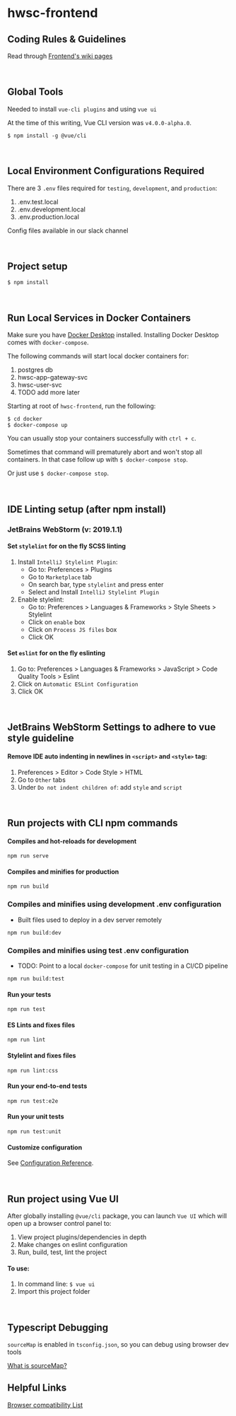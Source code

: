 # hwsc-frontend

## Coding Rules & Guidelines
Read through 
[Frontend's wiki pages](https://hwsc-org.github.io/wikis/frontend-svc/general.html)

<br>

## Global Tools
Needed to install `vue-cli plugins` and using `vue ui`

At the time of this writing, Vue CLI version was `v4.0.0-alpha.0`.

```
$ npm install -g @vue/cli
```

<br>

## Local Environment Configurations Required
There are 3 `.env` files required for `testing`, `development`, and `production`:
1. .env.test.local
1. .env.development.local
1. .env.production.local

Config files available in our slack channel

<br>

## Project setup
```
$ npm install
```

<br>

## Run Local Services in Docker Containers
Make sure you have [Docker Desktop](https://www.docker.com/products/docker-desktop) installed.
Installing Docker Desktop comes with `docker-compose`.

The following commands will start local docker containers for:
1. postgres db
1. hwsc-app-gateway-svc
1. hwsc-user-svc
1. TODO add more later

Starting at root of `hwsc-frontend`, run the following:

```
$ cd docker
$ docker-compose up
```

You can usually stop your containers successfully with `ctrl + c`.

Sometimes that command will prematurely abort and won't stop all containers. 
In that case follow up with `$ docker-compose stop`.

Or just use `$ docker-compose stop`.


<br>

## IDE Linting setup (after npm install)

### JetBrains WebStorm (v: 2019.1.1)

#### Set `stylelint` for on the fly SCSS linting
1. Install `IntelliJ Stylelint Plugin`:
   - Go to: Preferences > Plugins
   - Go to `Marketplace` tab
   - On search bar, type `stylelint` and press enter
   - Select and Install `IntelliJ Stylelint Plugin`
1. Enable stylelint:
   - Go to: Preferences > Languages & Frameworks > Style Sheets > Stylelint
   - Click on `enable` box
   - Click on `Process JS files` box
   - Click OK
   
#### Set `eslint` for on the fly eslinting 
1. Go to: Preferences > Languages & Frameworks > JavaScript > Code Quality Tools > Eslint
1. Click on `Automatic ESLint Configuration`
1. Click OK

<br>
   
## JetBrains WebStorm Settings to adhere to vue style guideline
#### Remove IDE auto indenting in newlines in `<script>` and `<style>` tag:

1. Preferences > Editor > Code Style > HTML
1. Go to `Other` tabs
1. Under `Do not indent children of`: add `style` and `script`

<br>

## Run projects with CLI npm commands
#### Compiles and hot-reloads for development
```
npm run serve
```

#### Compiles and minifies for production
```
npm run build
```

### Compiles and minifies using development .env configuration
* Built files used to deploy in a dev server remotely
```
npm run build:dev
```

### Compiles and minifies using test .env configuration
* TODO: Point to a local `docker-compose` for unit testing in a CI/CD pipeline
```
npm run build:test
```

#### Run your tests
```
npm run test
```

#### ES Lints and fixes files
```
npm run lint
```

#### Stylelint and fixes files
```
npm run lint:css
```

#### Run your end-to-end tests
```
npm run test:e2e
```

#### Run your unit tests
```
npm run test:unit
```

#### Customize configuration
See [Configuration Reference](https://cli.vuejs.org/config/).

<br>

## Run project using Vue UI
After globally installing `@vue/cli` package, you can launch `Vue UI` which
will open up a browser control panel to:
1. View project plugins/dependencies in depth
1. Make changes on eslint configuration
1. Run, build, test, lint the project

#### To use:
1. In command line: `$ vue ui`
2. Import this project folder

<br>

## Typescript Debugging
`sourceMap` is enabled in `tsconfig.json`, so you can debug using browser dev tools 

[What is sourceMap?](https://www.youtube.com/watch?v=1ZmOTPeZQTM)

## Helpful Links
[Browser compatibility List](https://browserl.ist/)
